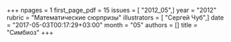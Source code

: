 +++
npages = 1
first_page_pdf = 15
issues = [ "2012_05",]
year = "2012"
rubric = "Математические сюрпризы"
illustrators = [ "Сергей Чуб",]
date = "2017-05-03T00:17:29+03:00"
month = "05"
authors = []
title = "Симбиоз"
+++
